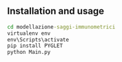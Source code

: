 ## Installation and usage


```cmd
cd modellazione-saggi-immunometrici
virtualenv env
env\Scripts\activate
pip install PYGLET
python Main.py
```
